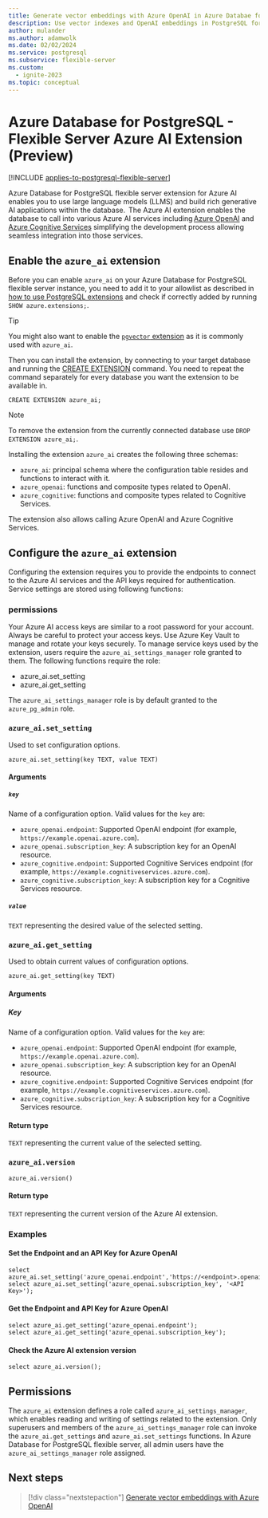```yaml
---
title: Generate vector embeddings with Azure OpenAI in Azure Databae for PostgreSQL.
description: Use vector indexes and OpenAI embeddings in PostgreSQL for retrieval augmented generation (RAG) patterns.
author: mulander
ms.author: adamwolk
ms.date: 02/02/2024
ms.service: postgresql
ms.subservice: flexible-server
ms.custom:
  - ignite-2023
ms.topic: conceptual
---
```


# Azure Database for PostgreSQL - Flexible Server Azure AI Extension (Preview)

[!INCLUDE [applies-to-postgresql-flexible-server](../includes/applies-to-postgresql-flexible-server.md)]

Azure Database for PostgreSQL flexible server extension for Azure AI enables you to use large language models (LLMS) and build rich generative AI applications within the database.  The Azure AI extension enables the database to call into various Azure AI services including [Azure OpenAI](../../ai-services/openai/overview.md) and [Azure Cognitive Services](https://azure.microsoft.com/products/ai-services/cognitive-search/) simplifying the development process allowing seamless integration into those services. 

## Enable the `azure_ai` extension

Before you can enable `azure_ai` on your Azure Database for PostgreSQL flexible server instance, you need to add it to your allowlist as described in [how to use PostgreSQL extensions](./concepts-extensions.md#how-to-use-postgresql-extensions) and check if correctly added by running `SHOW azure.extensions;`.

> [!TIP]
> You might also want to enable the [`pgvector` extension](./how-to-use-pgvector.md) as it is commonly used with `azure_ai`.

Then you can install the extension, by connecting to your target database and running the [CREATE EXTENSION](https://www.postgresql.org/docs/current/static/sql-createextension.html) command. You need to repeat the command separately for every database you want the extension to be available in.

```postgresql
CREATE EXTENSION azure_ai;
```

> [!NOTE]
> To remove the extension from the currently connected database use `DROP EXTENSION azure_ai;`.

Installing the extension `azure_ai` creates the following three schemas:

* `azure_ai`: principal schema where the configuration table resides and functions to interact with it. 
* `azure_openai`: functions and composite types related to OpenAI. 
* `azure_cognitive`: functions and composite types related to Cognitive Services. 

The extension also allows calling Azure OpenAI and Azure Cognitive Services.

## Configure the `azure_ai` extension

Configuring the extension requires you to provide the endpoints to connect to the Azure AI services and the API keys required for authentication. Service settings are stored using following functions:

### permissions

Your Azure AI access keys are similar to a root password for your account. Always be careful to protect your access keys. Use Azure Key Vault to manage and rotate your keys securely.
To manage service keys used by the extension, users require the `azure_ai_settings_manager` role granted to them. The following functions require the role:
* azure_ai.set_setting
* azure_ai.get_setting

The `azure_ai_settings_manager` role is by default granted to the `azure_pg_admin` role.

### `azure_ai.set_setting`

Used to set configuration options.

```postgresql
azure_ai.set_setting(key TEXT, value TEXT)
```

#### Arguments
##### `key`

Name of a configuration option. Valid values for the `key` are:
* `azure_openai.endpoint`: Supported OpenAI endpoint (for example, `https://example.openai.azure.com`).
* `azure_openai.subscription_key`: A subscription key for an OpenAI resource. 
* `azure_cognitive.endpoint`: Supported Cognitive Services endpoint (for example, `https://example.cognitiveservices.azure.com`).
* `azure_cognitive.subscription_key`: A subscription key for a Cognitive Services resource.

##### `value`

`TEXT` representing the desired value of the selected setting.


### `azure_ai.get_setting`

Used to obtain current values of configuration options.

```postgresql
azure_ai.get_setting(key TEXT)
```

#### Arguments

##### Key

Name of a configuration option. Valid values for the `key` are:
* `azure_openai.endpoint`: Supported OpenAI endpoint (for example, `https://example.openai.azure.com`).
* `azure_openai.subscription_key`: A subscription key for an OpenAI resource. 
* `azure_cognitive.endpoint`: Supported Cognitive Services endpoint (for example, `https://example.cognitiveservices.azure.com`).
* `azure_cognitive.subscription_key`: A subscription key for a Cognitive Services resource.


#### Return type
`TEXT` representing the current value of the selected setting.

### `azure_ai.version`

```postgresql
azure_ai.version()
```

#### Return type

`TEXT` representing the current version of the Azure AI extension.

### Examples

#### Set the Endpoint and an API Key for Azure OpenAI

```postgresql
select azure_ai.set_setting('azure_openai.endpoint','https://<endpoint>.openai.azure.com'); 
select azure_ai.set_setting('azure_openai.subscription_key', '<API Key>'); 
```

#### Get the Endpoint and API Key for Azure OpenAI

```postgresql
select azure_ai.get_setting('azure_openai.endpoint');
select azure_ai.get_setting('azure_openai.subscription_key');
```

#### Check the Azure AI extension version

```postgresql
select azure_ai.version();
```

## Permissions

The `azure_ai` extension defines a role called `azure_ai_settings_manager`, which enables reading and writing of settings related to the extension.  Only superusers and members of the `azure_ai_settings_manager` role can invoke the `azure_ai.get_settings` and `azure_ai.set_settings` functions. In Azure Database for PostgreSQL flexible server, all admin users have the `azure_ai_settings_manager` role assigned.

## Next steps

> [!div class="nextstepaction"]
> [Generate vector embeddings with Azure OpenAI](./generative-ai-azure-openai.md)
